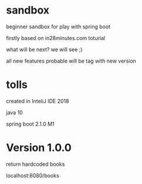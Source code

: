 # sandbox
beginner sandbox for play with spring boot

firstly based on in28minutes.com toturial

what will be next? we will see ;)

all new features probable will be tag with new version

# tolls
created in InteliJ IDE 2018

java 10

spring boot 2.1.0 M1

# Version 1.0.0

return hardcoded books

localhost:8080/books
